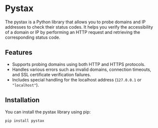 # Pystax

The pystax is a Python library that allows you to probe domains and IP addresses to check their status codes. It helps you verify the accessibility of a domain or IP by performing an HTTP request and retrieving the corresponding status code.

## Features

- Supports probing domains using both HTTP and HTTPS protocols.
- Handles various errors such as invalid domains, connection timeouts, and SSL certificate verification failures.
- Includes special handling for the localhost address (`127.0.0.1` or `"localhost"`).

## Installation

You can install the pystax library using pip:

```bash
pip install pystax

